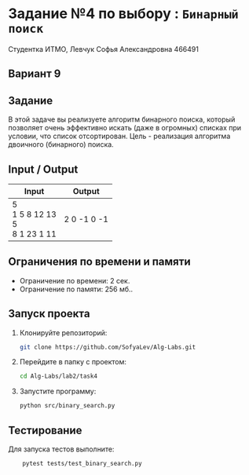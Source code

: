 # Задание №4 по выбору : `Бинарный поиск`
Студентка ИТМО,  Левчук Софья Александровна  466491

## Вариант 9

## Задание 
В этой задаче вы реализуете алгоритм бинарного поиска, который позволяет очень эффективно искать (даже в огромных) списках при условии, что список отсортирован. Цель - реализация алгоритма двоичного (бинарного) поиска.

## Input / Output 

| Input                                   | Output      |
|-----------------------------------------|-------------|
| 5<br/>1 5 8 12 13<br/>5<br/>8 1 23 1 11 | 2 0 -1 0 -1 |


## Ограничения по времени и памяти

- Ограничение по времени: 2 сек.
- Ограничение по памяти: 256 мб..


## Запуск проекта
1. Клонируйте репозиторий:
   ```bash
   git clone https://github.com/SofyaLev/Alg-Labs.git
   ```
2. Перейдите в папку с проектом:
   ```bash
   cd Alg-Labs/lab2/task4
   ```
3. Запустите программу:
   ```bash
   python src/binary_search.py
   ```


## Тестирование
Для запуска тестов выполните:
```bash
    pytest tests/test_binary_search.py
```